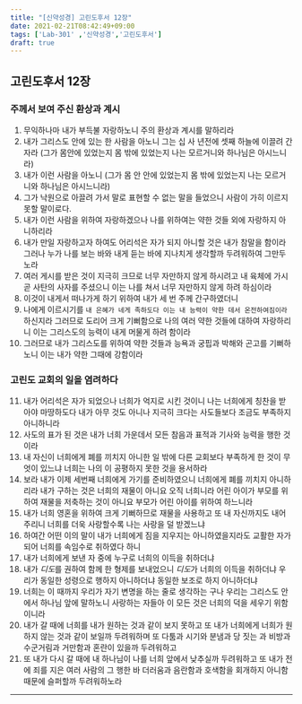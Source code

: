 ```yaml
---
title: "[신약성경] 고린도후서 12장"
date: 2021-02-21T08:42:49+09:00
tags: ['Lab-301' ,'신약성경','고린도후서']
draft: true
---
```

## 고린도후서 12장
### 주께서 보여 주신 환상과 계시
1. 무익하나마 내가 부득불 자랑하노니 주의 환상과 계시를 말하리라
2. 내가 그리스도 안에 있는 한 사람을 아노니 그는 십 사 년전에 셋째 하늘에 이끌려 간 자라 (그가 몸안에 있었는지 몸 밖에 있었는지 나는 모르거니와 하나님은 아시느니라)
3. 내가 이런 사람을 아노니 (그가 몸 안 안에 있었는지 몸 밖에 있었는지 나는 모르거니와 하나님은 아시느니라)
4. 그가 낙원으로 아끌려 가서 말로 표현할 수 없는 말을 들었으니 사람이 가히 이르지 못할 말이로다.
5. 내가 이런 사람을 위하여 자랑하겠으나 나를 위하여는 약한 것들 외에 자랑하지 아니하리라
6. 내가 만일 자랑하고자 하여도 어리석은 자가 되지 아니할 것은 내가 참말을 함이라 그러나 누가 나를 보는 바와 내게 듣는 바에 지나치게 생각할까 두려워하여 그만두노라
7. 여러 게시를 받은 것이 지극히 크므로 너무 자만하지 않게 하시려고 내 육체에 가시 곧 사탄의 사자를 주셨으니 이는 나를 쳐서 너무 자만하지 않게 하려 하심이라
8. 이것이 내게서 떠나가게 하기 위하여 내가 세 번 주께 간구하였더니
9. 나에게 이르시기를 `내 은혜가 네게 족하도다 이는 내 능력이 약한 데서 온전하여짐이라`하신지라 그러므로 도리어 크게 기뻐함으로 나의 여러 약한 것들에 대하여 자랑하리니 이는 그리스도의 능력이 내게 머물게 하려 함이라
10. 그러므로 내가 그리스도를 위하여 약한 것들과 능욕과 궁핍과 박해와 곤고를 기뻐하노니 이는 내가 약한 그때에 강함이라
### 고린도 교회의 일을 염려하다
11. 내가 어리석은 자가 되었으나 너희가 억지로 시킨 것이니 나는 너희에게 칭찬을 받아야 마땅하도다 내가 아무 것도 아니나 지극히 크다는 사도들보다 조금도 부족하지 아니하니라
12. 사도의 표가 된 것은 내가 너희 가운데서 모든 참음과 표적과 기사와 능력을 행한 것이라
13. 내 자신이 너희에게 폐를 끼치지 아니한 일 밖에 다른 교회보다 부족하게 한 것이 무엇이 있느냐 너희는 나의 이 공평하지 못한 것을 용서하라
14. 보라 내가 이제 세번째 너희에게 가기를 준비하였으니 너희에게 폐를 끼치지 아니하리라 내가 구하는 것은 너희의 재물이 아니요 오직 너희니라 어린 아이가 부모를 위하여 재물을 저축하는 것이 아니요 부모가 어린 아이를 위하여 하느니라
15. 내가 너희 영혼을 위하여 크게 기뻐하므로 재물을 사용하고 또 내 자신까지도 내어 주리니 너희를 더욱 사랑할수록 나는 사랑을 덜 받겠느냐
16. 하여간 어떤 이의 말이 내가 너희에게 짐을 지우지는 아니하였을지라도 교활한 자가 되어 너희를 속임수로 취하였다 하니
17. 내가 너희에게 보낸 자 중에 누구로 너희의 이득을 취하더냐
18. 내가 *디도*를 권하여 함께 한 형제를 보내었으니 *디도*가 너희의 이득을 취하더냐 우리가 동일한 성령으로 행하지 아니하더냐 동일한 보조로 하지 아니하더냐
19. 너희는 이 때까지 우리가 자기 변명을 하는 줄로 생각하는 구나 우리는 그리스도 안에서 하나님 앞에 말하노니 사랑하는 자들아 이 모든 것은 너희의 덕을 세우기 위함이니라
20. 내가 갈 때에 너희를 내가 원하는 것과 같이 보지 못하고 또 내가 너희에게 너희가 원하지 않는 것과 같이 보일까 두려워하며 또 다툼과 시기와 분냄과 당 짓는 과 비방과 수군거림과 거만함과 혼란이 있을까 두려워하고
21. 또 내가 다시 갈 때에 내 하나님이 나를 너희 앞에서 낮추실까 두려워하고 또 내가 전에 죄를 지은 여러 사람의 그 행한 바 더러움과 음란함과 호색함을 회개하지 아니함 때문에 슬퍼할까 두려워하노라
***


